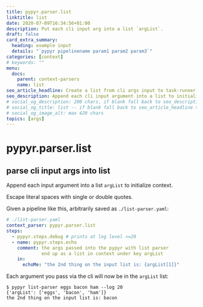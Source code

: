```yaml
---
title: pypyr.parser.list
linktitle: list
date: 2020-07-09T16:34:56+01:00
description: Put each cli input arg into a list `argList`.
draft: false
card_extra_summary:
  heading: example input
  details: "`pypyr pipelinename param1 param2 param3`"
categories: [context]
# keywords: ""
menu:
  docs:
    parent: context-parsers
    name: list
seo_article_headline: Create a list from cli args input to task-runner.
seo_description: Append each cli input argument into a list to initialize the pipeline context.
# social_og_description: 200 chars, if blank fall back to seo_description then description
# social_og_title: list -- if blank fall back to seo_article_headline > .Title. Max 70 chars
# social_og_image_alt: max 420 chars
topics: [args]
---
```

# pypyr.parser.list
## parse cli input args into list
Append each input argument into a list `argList` to initialize context.

Escape literal spaces with single or double quotes.

Given a pipeline like this, arbitrarily saved as `./list-parser.yaml`:

```yaml
# ./list-parser.yaml
context_parser: pypyr.parser.list
steps:
  - pypyr.steps.debug # prints at log level <=20
  - name: pypyr.steps.echo
    comment: the args passed into the pypyr with list parser 
             end up as a list in context under key argList
    in:
      echoMe: "the 2nd thing on the input list is: {argList[1]}"
```

Each argument you pass via the cli will now be in the `argList` list:


```text
$ pypyr list-parser eggs bacon ham --log 20
{'argList': ['eggs', 'bacon', 'ham']}
the 2nd thing on the input list is: bacon
```